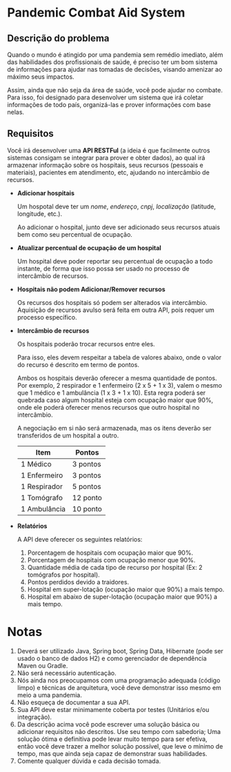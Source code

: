 # Pandemic Combat Aid System

## Descrição do problema

Quando o mundo é atingido por uma pandemia sem remédio imediato, além das habilidades dos profissionais de saúde, é preciso ter um bom sistema de informações para ajudar nas tomadas de decisões, visando amenizar ao máximo seus impactos.

Assim, ainda que não seja da área de saúde, você pode ajudar no combate. Para isso,  foi designado para desenvolver um sistema que irá coletar informações de todo país, organizá-las e prover informações com base nelas.

## Requisitos

Você irá desenvolver uma **API RESTFul** (a ideia é que facilmente outros sistemas consigam se integrar para prover e obter dados), ao qual irá armazenar informação sobre os hospitais, seus recursos (pessoais e materiais), pacientes em atendimento, etc, ajudando no intercâmbio de recursos.

* **Adicionar hospitais**

  Um hospotal deve ter um *nome*, *endereço*, *cnpj*, *localização* (latitude, longitude, etc.).

  Ao adicionar o hospital, junto deve ser adicionado seus recursos atuais bem como seu percentual de ocupação.

* **Atualizar percentual de ocupação de um hospital**

  Um hospital deve poder reportar seu percentual de ocupação a todo instante, de forma que isso possa ser usado no processo de intercâmbio de recursos.

* **Hospitais não podem Adicionar/Remover recursos**

  Os recursos dos hospitais só podem ser alterados via intercâmbio. Aquisição de recursos avulso será feita em outra API, pois requer um processo específico.

* **Intercâmbio de recursos**

  Os hospitais poderão trocar recursos entre eles.

  Para isso, eles devem respeitar a tabela de valores abaixo, onde o valor do recurso é descrito em termo de pontos.

  Ambos os hospitais deverão oferecer a mesma quantidade de pontos. Por exemplo, 2 respirador e 1 enfermeiro (2 x 5 + 1 x 3), valem o mesmo que 1 médico e 1 ambulância (1 x 3 + 1 x 10).
  Esta regra poderá ser quebrada caso algum hospital esteja com ocupação maior que 90%, onde ele poderá oferecer menos recursos que outro hospital no intercâmbio.

  A negociação em si não será armazenada, mas os itens deverão ser transferidos de um hospital a outro.

  | Item         | Pontos    |
  |------------- |-----------|
  | 1 Médico     |  3 pontos |
  | 1 Enfermeiro |  3 pontos |
  | 1 Respirador |  5 pontos |
  | 1 Tomógrafo  | 12 ponto  |
  | 1 Ambulância | 10 ponto  |

* **Relatórios**

  A API deve oferecer os seguintes relatórios:

  1. Porcentagem de hospitais com ocupação maior que 90%.
  2. Porcentagem de hospitais com ocupação menor que 90%.
  3. Quantidade média de cada tipo de recurso por hospital (Ex: 2 tomógrafos por hospital).
  4. Pontos perdidos devido a traidores.
  5. Hospital em super-lotação (ocupação maior que 90%) a mais tempo.
  6. Hospital em abaixo de super-lotação (ocupação maior que 90%) a mais tempo.

# Notas

1. Deverá ser utilizado Java, Spring boot, Spring Data, Hibernate (pode ser usado o banco de dados H2) e como gerenciador de dependência Maven ou Gradle.
2. Não será necessário autenticação.
3. Nós ainda nos preocupamos com uma programação adequada (código limpo) e técnicas de arquitetura, você deve demonstrar isso mesmo em meio a uma pandemia.
4. Não esqueça de documentar a sua API.
5. Sua API deve estar minimamente coberta por testes (Unitários e/ou integração).
6. Da descrição acima você pode escrever uma solução básica ou adicionar requisitos não descritos. Use seu tempo com sabedoria; Uma solução ótima e definitiva pode levar muito tempo para ser efetiva, então você deve trazer a melhor solução possível, que leve o mínimo de tempo, mas que ainda seja capaz de demonstrar suas habilidades.
7. Comente qualquer dúvida e cada decisão tomada.
